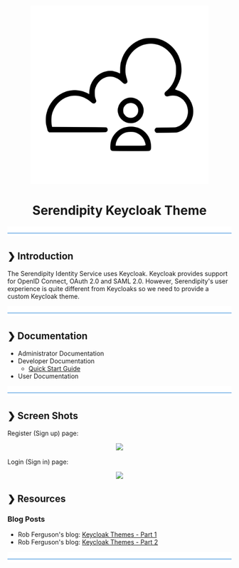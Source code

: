 <p align="center">
  <img src="./serendipity-logo.svg" alt="Serendipity" width="400"/>
</p>

<h1 align="center">Serendipity Keycloak Theme</h1>

![divider](./divider.png)

## ❯ Introduction

The Serendipity Identity Service uses Keycloak. Keycloak provides support for OpenID Connect, OAuth 2.0 and SAML 2.0.
However, Serendipity's user experience is quite different from Keycloaks so we need to provide a custom Keycloak theme.

![divider](./divider.png)

## ❯ Documentation

* Administrator Documentation
* Developer Documentation
  * [Quick Start Guide](./developer/quick-start-guide.md)
* User Documentation

![divider](./divider.png)

## ❯ Screen Shots

Register (Sign up) page:

<p align="center">
  <img src="https://github.com/Robinyo/serendipity-keycloak-theme/blob/master/screen-shots/oidc-register.png">
</p>

Login (Sign in) page:

<p align="center">
  <img src="https://github.com/Robinyo/serendipity-keycloak-theme/blob/master/screen-shots/oidc-login.png">
</p>

## ❯ Resources

### Blog Posts

* Rob Ferguson's blog: [Keycloak Themes - Part 1](https://robferguson.org/blog/2020/04/12/keycloak-themes-part-1/)
* Rob Ferguson's blog: [Keycloak Themes - Part 2](https://robferguson.org/blog/2020/04/17/keycloak-themes-part-2/)

![divider](./divider.png)
